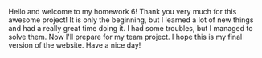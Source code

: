 Hello and welcome to my homework 6!
Thank you very much for this awesome project! It is
only the beginning, but I learned a lot of new things and had a really great time doing it. I had some troubles, but I managed to solve them. Now I'll prepare for my team project. I hope this is my final version of the website. Have a nice day!